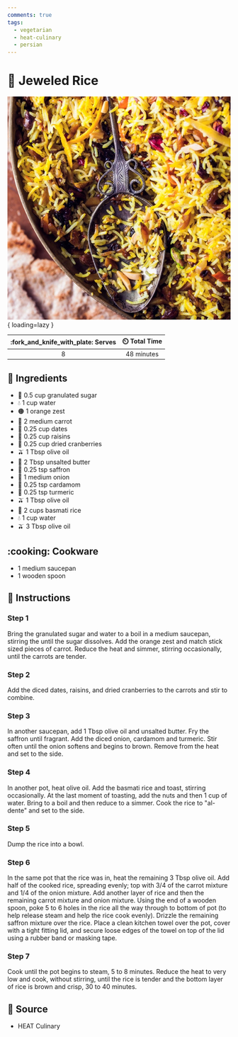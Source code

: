 ```yaml
---
comments: true
tags:
  - vegetarian
  - heat-culinary
  - persian
---
```

# :rice: Jeweled Rice

![Jeweled Rice][1]{ loading=lazy }

| :fork_and_knife_with_plate: Serves | :timer_clock: Total Time |
|:----------------------------------:|:-----------------------: |
| 8 | 48 minutes |

## :salt: Ingredients

- :candy: 0.5 cup granulated sugar
- :droplet: 1 cup water
- :orange_circle: 1 orange zest
- :carrot: 2 medium carrot
- :grapes: 0.25 cup dates
- :grapes: 0.25 cup raisins
- :cherries: 0.25 cup dried cranberries
- :olive: 1 Tbsp olive oil
- :butter: 2 Tbsp unsalted butter
- :tulip: 0.25 tsp saffron
- :onion: 1 medium onion
- :herb: 0.25 tsp cardamom
- :herb: 0.25 tsp turmeric
- :olive: 1 Tbsp olive oil
- :rice: 2 cups basmati rice
- :droplet: 1 cup water
- :olive: 3 Tbsp olive oil

## :cooking: Cookware

- 1 medium saucepan
- 1 wooden spoon

## :pencil: Instructions

### Step 1

Bring the granulated sugar and water to a boil in a medium saucepan, stirring the until the sugar dissolves. Add the
orange zest and match stick sized pieces of carrot. Reduce the heat and simmer, stirring occasionally, until the carrots
are tender.

### Step 2

Add the diced dates, raisins, and dried cranberries to the carrots and stir to combine.

### Step 3

In another saucepan, add 1 Tbsp olive oil and unsalted butter. Fry the saffron until fragrant. Add the diced onion,
cardamom and turmeric. Stir often until the onion softens and begins to brown. Remove from the heat and set to the side.

### Step 4

In another pot, heat olive oil. Add the basmati rice and toast, stirring occasionally. At the last moment of toasting,
add the nuts and then 1 cup of water. Bring to a boil and then reduce to a simmer. Cook the rice to "al-dente" and set
to the side.

### Step 5

Dump the rice into a bowl.

### Step 6

In the same pot that the rice was in, heat the remaining 3 Tbsp olive oil. Add half of the cooked rice, spreading
evenly; top with 3/4 of the carrot mixture and 1/4 of the onion mixture. Add another layer of rice and then the
remaining carrot mixture and onion mixture. Using the end of a wooden spoon, poke 5 to 6 holes in the rice all the way
through to bottom of pot (to help release steam and help the rice cook evenly). Drizzle the remaining saffron mixture
over the rice. Place a clean kitchen towel over the pot, cover with a tight fitting lid, and secure loose edges of the
towel on top of the lid using a rubber band or masking tape.

### Step 7

Cook until the pot begins to steam, 5 to 8 minutes. Reduce the heat to very low and cook, without stirring, until the
rice is tender and the bottom layer of rice is brown and crisp, 30 to 40 minutes.

## :link: Source

- HEAT Culinary

[1]: <../assets/images/jeweled-rice.jpg>

